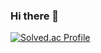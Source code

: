 ### Hi there 👋

[![Solved.ac Profile](http://mazassumnida.wtf/api/v2/generate_badge?boj=devsigner9920)](https://solved.ac/devsigner9920/)

<!--
**devsigner9920/devsigner9920** is a ✨ _special_ ✨ repository because its `README.md` (this file) appears on your GitHub profile.

Here are some ideas to get you started:

- 🔭 I’m currently working on ...
- 🌱 I’m currently learning ...
- 👯 I’m looking to collaborate on ...
- 🤔 I’m looking for help with ...
- 💬 Ask me about ...
- 📫 How to reach me: ...
- 😄 Pronouns: ...
- ⚡ Fun fact: ...
-->
